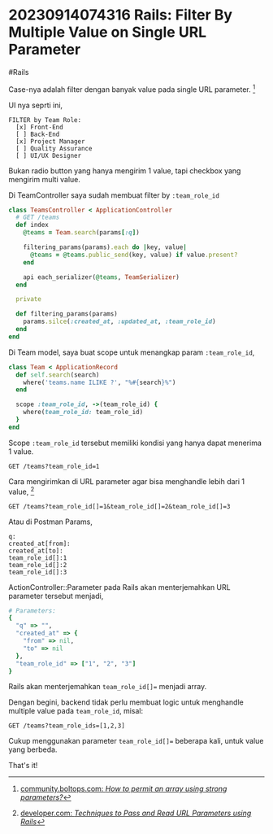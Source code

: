 # 20230914074316 Rails: Filter By Multiple Value on Single URL Parameter

#Rails

Case-nya adalah filter dengan banyak value pada single URL parameter. [^1]

UI nya seprti ini,

```
FILTER by Team Role:
  [x] Front-End
  [ ] Back-End
  [x] Project Manager
  [ ] Quality Assurance
  [ ] UI/UX Designer
```

Bukan radio button yang hanya mengirim 1 value, tapi checkbox yang mengirim multi value.

Di TeamController saya sudah membuat filter by `:team_role_id`

```ruby
class TeamsController < ApplicationController
  # GET /teams
  def index
    @teams = Team.search(params[:q])

    filtering_params(params).each do |key, value|
      @teams = @teams.public_send(key, value) if value.present?
    end

    api each_serializer(@teams, TeamSerializer)
  end

  private

  def filtering_params(params)
    params.silce(:created_at, :updated_at, :team_role_id)
  end
end
```

Di Team model, saya buat scope untuk menangkap param `:team_role_id`,

```ruby
class Team < ApplicationRecord
  def self.search(search)
    where('teams.name ILIKE ?', "%#{search}%")
  end

  scope :team_role_id, ->(team_role_id) {
    where(team_role_id: team_role_id)
  }
end
```

Scope `:team_role_id` tersebut memiliki kondisi yang hanya dapat menerima 1 value.

```
GET /teams?team_role_id=1
```

Cara mengirimkan di URL parameter agar bisa menghandle lebih dari 1 value, [^2]

```
GET /teams?team_role_id[]=1&team_role_id[]=2&team_role_id[]=3
```

Atau di Postman Params,

```
q:
created_at[from]:
created_at[to]:
team_role_id[]:1
team_role_id[]:2
team_role_id[]:3
```

ActionController::Parameter pada Rails akan menterjemahkan URL parameter tersebut menjadi,

```ruby
# Parameters:
{
  "q" => "",
  "created_at" => {
    "from" => nil,
    "to" => nil
  },
  "team_role_id" => ["1", "2", "3"]
}
```

Rails akan menterjemahkan `team_role_id[]=` menjadi array.

Dengan begini, backend tidak perlu membuat logic untuk menghandle multiple value pada `team_role_id`, misal:

```
GET /teams?team_role_ids=[1,2,3]
```

Cukup menggunakan parameter `team_role_id[]=` beberapa kali, untuk value yang berbeda.

That's it!


[^1]: [community.boltops.com: _How to permit an array using strong parameters?_](https://community.boltops.com/t/how-to-permit-an-array-using-strong-parameters/371)
[^2]: [developer.com: _Techniques to Pass and Read URL Parameters using Rails_](https://www.developer.com/languages/ruby-rails/techniques-to-pass-and-read-url-parameters-using-rails/)
